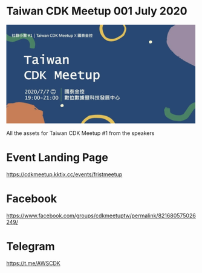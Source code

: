 # Taiwan CDK Meetup 001 July 2020

<img src="./images/banner.png" width="500">

All the assets for Taiwan CDK Meetup #1 from the speakers

# Event Landing Page

https://cdkmeetup.kktix.cc/events/fristmeetup

# Facebook

https://www.facebook.com/groups/cdkmeetuptw/permalink/821680575026249/

# Telegram

https://t.me/AWSCDK





